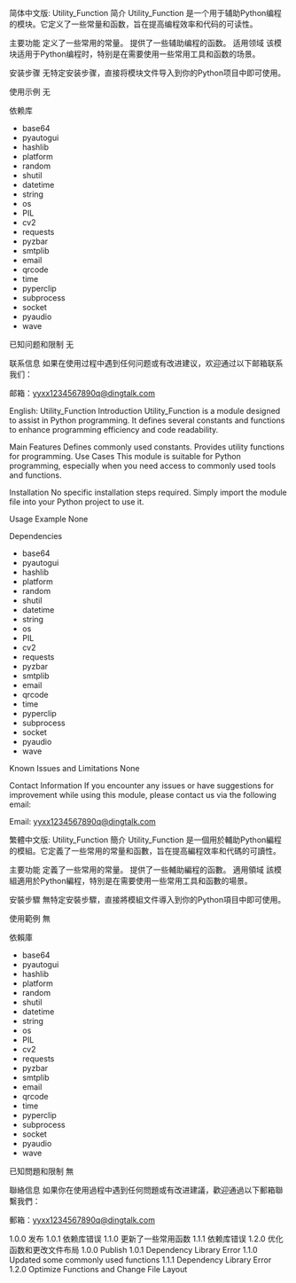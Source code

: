 简体中文版:
Utility_Function
简介
Utility_Function 是一个用于辅助Python编程的模块。它定义了一些常量和函数，旨在提高编程效率和代码的可读性。

主要功能
定义了一些常用的常量。
提供了一些辅助编程的函数。
适用领域
该模块适用于Python编程时，特别是在需要使用一些常用工具和函数的场景。

安装步骤
无特定安装步骤，直接将模块文件导入到你的Python项目中即可使用。

使用示例
无

依赖库
- base64
- pyautogui
- hashlib
- platform
- random
- shutil
- datetime
- string
- os
- PIL
- cv2
- requests
- pyzbar
- smtplib
- email
- qrcode
- time
- pyperclip
- subprocess
- socket
- pyaudio
- wave

已知问题和限制
无

联系信息
如果在使用过程中遇到任何问题或有改进建议，欢迎通过以下邮箱联系我们：

邮箱：yyxx1234567890q@dingtalk.com

English:
Utility_Function
Introduction
Utility_Function is a module designed to assist in Python programming. It defines several constants and functions to enhance programming efficiency and code readability.

Main Features
Defines commonly used constants.
Provides utility functions for programming.
Use Cases
This module is suitable for Python programming, especially when you need access to commonly used tools and functions.

Installation
No specific installation steps required. Simply import the module file into your Python project to use it.

Usage Example
None

Dependencies
- base64
- pyautogui
- hashlib
- platform
- random
- shutil
- datetime
- string
- os
- PIL
- cv2
- requests
- pyzbar
- smtplib
- email
- qrcode
- time
- pyperclip
- subprocess
- socket
- pyaudio
- wave

Known Issues and Limitations
None

Contact Information
If you encounter any issues or have suggestions for improvement while using this module, please contact us via the following email:

Email: yyxx1234567890q@dingtalk.com

繁體中文版:
Utility_Function
簡介
Utility_Function 是一個用於輔助Python編程的模組。它定義了一些常用的常量和函數，旨在提高編程效率和代碼的可讀性。

主要功能
定義了一些常用的常量。
提供了一些輔助編程的函數。
適用領域
該模組適用於Python編程，特別是在需要使用一些常用工具和函數的場景。

安裝步驟
無特定安裝步驟，直接將模組文件導入到你的Python項目中即可使用。

使用範例
無

依賴庫
- base64
- pyautogui
- hashlib
- platform
- random
- shutil
- datetime
- string
- os
- PIL
- cv2
- requests
- pyzbar
- smtplib
- email
- qrcode
- time
- pyperclip
- subprocess
- socket
- pyaudio
- wave

已知問題和限制
無

聯絡信息
如果你在使用過程中遇到任何問題或有改进建議，歡迎通過以下郵箱聯繫我們：

郵箱：yyxx1234567890q@dingtalk.com

1.0.0 发布
1.0.1 依赖库错误
1.1.0 更新了一些常用函数
1.1.1 依赖库错误
1.2.0 优化函数和更改文件布局
1.0.0 Publish
1.0.1 Dependency Library Error
1.1.0 Updated some commonly used functions
1.1.1 Dependency Library Error
1.2.0 Optimize Functions and Change File Layout